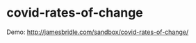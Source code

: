 # covid-rates-of-change

Demo: <a href="http://jamesbridle.com/sandbox/covid-rates-of-change/">http://jamesbridle.com/sandbox/covid-rates-of-change/</a>
